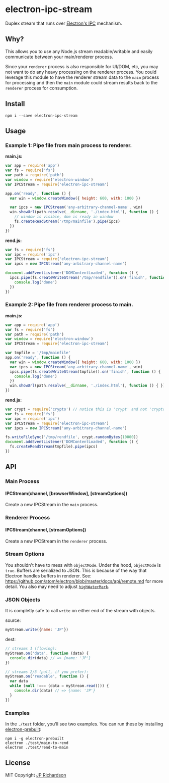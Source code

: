 electron-ipc-stream
===================

Duplex stream that runs over [Electron's IPC](https://github.com/atom/electron/tree/master/docs) mechanism.


Why?
---

This allows you to use any Node.js stream readable/writable and easily communicate between your
main/renderer process.

Since your `renderer` process is also responsible for UI/DOM, etc, you may not want to do any heavy
processing on the renderer process. You could leverage this module to have the renderer stream
data to the `main` process for processing and then the `main` module could stream results
back to the `renderer` process for consumption.


Install
-------

    npm i --save electron-ipc-stream


Usage
-----

### Example 1: Pipe file from main process to renderer.

**main.js:**

```js
var app = require('app')
var fs = require('fs')
var path = require('path')
var window = require('electron-window')
var IPCStream = require('electron-ipc-stream')

app.on('ready', function () {
  var win = window.createWindow({ height: 600, with: 1000 })

  var ipcs = new IPCStream('any-arbitrary-channel-name', win)
  win.showUrl(path.resolve(__dirname, './index.html'), function () {
    // window is visible, dom is ready in window
    fs.createReadStream('/tmp/mainfile').pipe(ipcs)
  })
})
```

**rend.js:**

```js
var fs = require('fs')
var ipc = require('ipc')
var IPCStream = require('electron-ipc-stream')
var ipcs = new IPCStream('any-arbitrary-channel-name')

document.addEventListener('DOMContentLoaded', function () {
  ipcs.pipe(fs.createWriteStream('/tmp/rendfile')).on('finish', function () {
    console.log('done')
  })
})
```


### Example 2: Pipe file from renderer process to main.

**main.js:**

```js
var app = require('app')
var fs = require('fs')
var path = require('path')
var window = require('electron-window')
var IPCStream = require('electron-ipc-stream')

var tmpfile = '/tmp/mainfile'
app.on('ready', function () {
  var win = window.createWindow({ height: 600, with: 1000 })
  var ipcs = new IPCStream('any-arbitrary-channel-name', win)
  ipcs.pipe(fs.createWriteStream(tmpfile)).on('finish', function () {
    console.log('done')
  })
  win.showUrl(path.resolve(__dirname, './index.html'), function () { })
})
```

**rend.js:**

```js
var crypt = require('crypto') // notice this is 'crypt' and not 'crypto'
var fs = require('fs')
var ipc = require('ipc')
var IPCStream = require('electron-ipc-stream')
var ipcs = new IPCStream('any-arbitrary-channel-name')

fs.writeFileSync('/tmp/rendfile', crypt.randomBytes(10000))
document.addEventListener('DOMContentLoaded', function () {
  fs.createReadStream(tmpfile).pipe(ipcs)
})
```


API
----

### Main Process

#### IPCStream(channel, [browserWindow], [streamOptions])

Create a new IPCStream in the `main` process.


### Renderer Process

#### IPCStream(channel, [streamOptions])

Create a new IPCStream in the `renderer` process.


### Stream Options

You shouldn't have to mess with `objectMode`. Under the hood, `objectMode` is `true`.
Buffers are serialized to JSON. This is because of the way that Electron handles buffers
in renderer. See: https://github.com/atom/electron/blob/master/docs/api/remote.md for
more detail. You also may need to adjust [`highWaterMark`](https://nodejs.org/api/stream.html).


### JSON Objects

It is completly safe to call `write` on either end of the stream with objects.

source:

```js
myStream.write({name: 'JP'})
```

dest:

```js
// streams 1 (flowing):
myStream.on('data', function (data) {
  console.dir(data) // => {name: 'JP'}
})

// streams 2/3 (pull, if you prefer):
myStream.on('readable', function () {
  var data
  while (null !=== (data = myStream.read())) {
    console.dir(data) // => {name: 'JP'}
  }
})

```



### Examples

In the `./test` folder, you'll see two examples. You can run these by
installing [electron-prebuilt](https://www.npmjs.com/package/electron-prebuilt):

    npm i -g electron-prebuilt
    electron ./test/main-to-rend
    electron ./test/rend-to-main



License
-------

MIT Copyright [JP Richardson](https://github.com/jprichardson)
